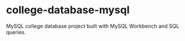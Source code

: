 # college-database-mysql
MySQL college database project built with MySQL Workbench and SQL queries.
